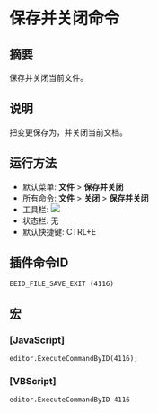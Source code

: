# 保存并关闭命令

## 摘要

保存并关闭当前文件。

## 说明

把变更保存为，并关闭当前文档。

## 运行方法

- 默认菜单: **文件** \> **保存并关闭**
- [所有命令](../tools/all_commands): **文件** \> **关闭**
\> **保存并关闭**
- 工具栏: ![](../../images/filesaveexit..png)
- 状态栏: 无
- 默认快捷键: CTRL+E

## 插件命令ID

```
EEID_FILE_SAVE_EXIT (4116)
```

## 宏

### \[JavaScript\]

```
editor.ExecuteCommandByID(4116);
```

### \[VBScript\]

```
editor.ExecuteCommandByID 4116
```
